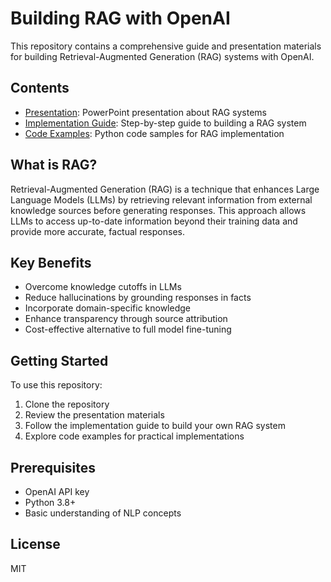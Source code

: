 # Building RAG with OpenAI

This repository contains a comprehensive guide and presentation materials for building Retrieval-Augmented Generation (RAG) systems with OpenAI.

## Contents

- [Presentation](presentation/): PowerPoint presentation about RAG systems
- [Implementation Guide](implementation/): Step-by-step guide to building a RAG system
- [Code Examples](code/): Python code samples for RAG implementation

## What is RAG?

Retrieval-Augmented Generation (RAG) is a technique that enhances Large Language Models (LLMs) by retrieving relevant information from external knowledge sources before generating responses. This approach allows LLMs to access up-to-date information beyond their training data and provide more accurate, factual responses.

## Key Benefits

- Overcome knowledge cutoffs in LLMs
- Reduce hallucinations by grounding responses in facts
- Incorporate domain-specific knowledge
- Enhance transparency through source attribution
- Cost-effective alternative to full model fine-tuning

## Getting Started

To use this repository:

1. Clone the repository
2. Review the presentation materials
3. Follow the implementation guide to build your own RAG system
4. Explore code examples for practical implementations

## Prerequisites

- OpenAI API key
- Python 3.8+
- Basic understanding of NLP concepts

## License

MIT
